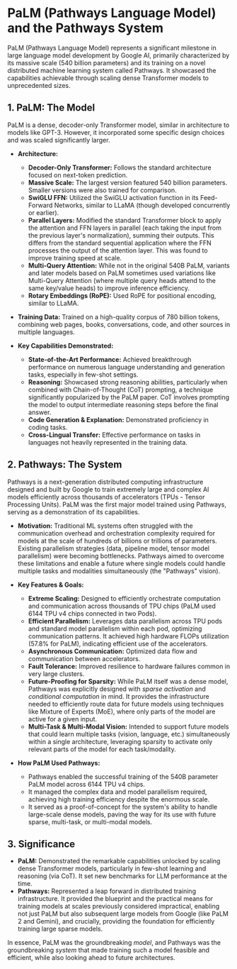 # PaLM (Pathways Language Model) and the Pathways System

PaLM (Pathways Language Model) represents a significant milestone in large language model development by Google AI, primarily characterized by its massive scale (540 billion parameters) and its training on a novel distributed machine learning system called Pathways. It showcased the capabilities achievable through scaling dense Transformer models to unprecedented sizes.

## 1. PaLM: The Model

PaLM is a dense, decoder-only Transformer model, similar in architecture to models like GPT-3. However, it incorporated some specific design choices and was scaled significantly larger.

*   **Architecture:**
    *   **Decoder-Only Transformer:** Follows the standard architecture focused on next-token prediction.
    *   **Massive Scale:** The largest version featured 540 billion parameters. Smaller versions were also trained for comparison.
    *   **SwiGLU FFN:** Utilized the SwiGLU activation function in its Feed-Forward Networks, similar to LLaMA (though developed concurrently or earlier).
    *   **Parallel Layers:** Modified the standard Transformer block to apply the attention and FFN layers in parallel (each taking the input from the previous layer's normalization), summing their outputs. This differs from the standard sequential application where the FFN processes the output of the attention layer. This was found to improve training speed at scale.
    *   **Multi-Query Attention:** While not in the original 540B PaLM, variants and later models based on PaLM sometimes used variations like Multi-Query Attention (where multiple query heads attend to the same key/value heads) to improve inference efficiency.
    *   **Rotary Embeddings (RoPE):** Used RoPE for positional encoding, similar to LLaMA.

*   **Training Data:** Trained on a high-quality corpus of 780 billion tokens, combining web pages, books, conversations, code, and other sources in multiple languages.

*   **Key Capabilities Demonstrated:**
    *   **State-of-the-Art Performance:** Achieved breakthrough performance on numerous language understanding and generation tasks, especially in few-shot settings.
    *   **Reasoning:** Showcased strong reasoning abilities, particularly when combined with Chain-of-Thought (CoT) prompting, a technique significantly popularized by the PaLM paper. CoT involves prompting the model to output intermediate reasoning steps before the final answer.
    *   **Code Generation & Explanation:** Demonstrated proficiency in coding tasks.
    *   **Cross-Lingual Transfer:** Effective performance on tasks in languages not heavily represented in the training data.

## 2. Pathways: The System

Pathways is a next-generation distributed computing infrastructure designed and built by Google to train extremely large and complex AI models efficiently across thousands of accelerators (TPUs - Tensor Processing Units). PaLM was the first major model trained using Pathways, serving as a demonstration of its capabilities.

*   **Motivation:** Traditional ML systems often struggled with the communication overhead and orchestration complexity required for models at the scale of hundreds of billions or trillions of parameters. Existing parallelism strategies (data, pipeline model, tensor model parallelism) were becoming bottlenecks. Pathways aimed to overcome these limitations and enable a future where single models could handle multiple tasks and modalities simultaneously (the "Pathways" vision).

*   **Key Features & Goals:**
    *   **Extreme Scaling:** Designed to efficiently orchestrate computation and communication across thousands of TPU chips (PaLM used 6144 TPU v4 chips connected in two Pods).
    *   **Efficient Parallelism:** Leverages data parallelism across TPU pods and standard model parallelism within each pod, optimizing communication patterns. It achieved high hardware FLOPs utilization (57.8% for PaLM), indicating efficient use of the accelerators.
    *   **Asynchronous Communication:** Optimized data flow and communication between accelerators.
    *   **Fault Tolerance:** Improved resilience to hardware failures common in very large clusters.
    *   **Future-Proofing for Sparsity:** While PaLM itself was a dense model, Pathways was explicitly designed with *sparse activation* and *conditional computation* in mind. It provides the infrastructure needed to efficiently route data for future models using techniques like Mixture of Experts (MoE), where only parts of the model are active for a given input.
    *   **Multi-Task & Multi-Modal Vision:** Intended to support future models that could learn multiple tasks (vision, language, etc.) simultaneously within a single architecture, leveraging sparsity to activate only relevant parts of the model for each task/modality.

*   **How PaLM Used Pathways:**
    *   Pathways enabled the successful training of the 540B parameter PaLM model across 6144 TPU v4 chips.
    *   It managed the complex data and model parallelism required, achieving high training efficiency despite the enormous scale.
    *   It served as a proof-of-concept for the system's ability to handle large-scale dense models, paving the way for its use with future sparse, multi-task, or multi-modal models.

## 3. Significance

*   **PaLM:** Demonstrated the remarkable capabilities unlocked by scaling dense Transformer models, particularly in few-shot learning and reasoning (via CoT). It set new benchmarks for LLM performance at the time.
*   **Pathways:** Represented a leap forward in distributed training infrastructure. It provided the blueprint and the practical means for training models at scales previously considered impractical, enabling not just PaLM but also subsequent large models from Google (like PaLM 2 and Gemini), and crucially, providing the foundation for efficiently training large sparse models.

In essence, PaLM was the groundbreaking *model*, and Pathways was the groundbreaking *system* that made training such a model feasible and efficient, while also looking ahead to future architectures.
